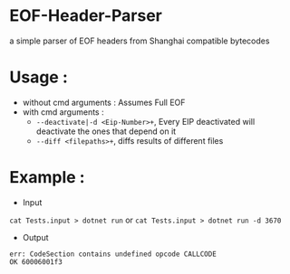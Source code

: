 # EOF-Header-Parser
a simple parser of EOF headers from Shanghai compatible bytecodes 

# Usage : 
* without cmd arguments : Assumes Full EOF
* with cmd arguments : 
  * ``--deactivate|-d <Eip-Number>+``, Every EIP deactivated will deactivate the ones that depend on it
  * ``--diff <filepaths>+``, diffs results of different files
# Example : 
* Input 

``cat Tests.input > dotnet run`` or ``cat Tests.input > dotnet run -d 3670``

* Output 
```
err: CodeSection contains undefined opcode CALLCODE
OK 60006001f3
```
